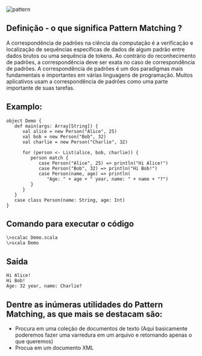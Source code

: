 ![pattern](https://user-images.githubusercontent.com/82295321/215579427-5ff2bb04-bfdc-488d-8539-40f4e5978841.png)

## Definição - o que significa Pattern Matching  ?

A correspondência de padrões na ciência da computação é a verificação e localização de sequências específicas de dados de algum padrão entre dados brutos ou uma sequência de tokens. Ao contrário do reconhecimento de padrões, a correspondência deve ser exata no caso de correspondência de padrões. A correspondência de padrões é um dos paradigmas mais fundamentais e importantes em várias linguagens de programação. Muitos aplicativos usam a correspondência de padrões como uma parte importante de suas tarefas.

## Examplo: 

```
object Demo {
   def main(args: Array[String]) {
      val alice = new Person("Alice", 25)
      val bob = new Person("Bob", 32)
      val charlie = new Person("Charlie", 32)
   
      for (person <- List(alice, bob, charlie)) {
         person match {
            case Person("Alice", 25) => println("Hi Alice!")
            case Person("Bob", 32) => println("Hi Bob!")
            case Person(name, age) => println(
               "Age: " + age + " year, name: " + name + "?")
         }
      }
   }
   case class Person(name: String, age: Int)
}
```

## Comando para executar o código

```
\>scalac Demo.scala
\>scala Demo
```
## Saida
```
Hi Alice!
Hi Bob!
Age: 32 year, name: Charlie?
```


## Dentre as inúmeras utilidades do Pattern Matching, as que mais se destacam são:
  - Procura em uma coleção de documentos de texto (Aqui basicamente poderemos fazer uma varredura em um arquivo e retornando apenas o que queremos)
  - Procua em um documento XML 

